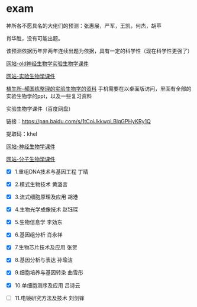 # exam

神所各不愿具名的大佬们的预测：张惠展，严军，王凯，何杰，胡苹

肖华胜，没有可能出题。

该预测依据历年非两年连续出题为依据，具有一定的科学性（现在科学性更强了）

[网站-old神经生物学实验生物学课件](http://old.ion.ac.cn/chinese/students/kjxx.asp)

[网站-实验生物学课件](http://www.cebsit.cas.cn/yjs/zxpy/kjxz/syswx/)

[植生所-郝国栋整理的实验生物学的资料](http://Nas-3102.quickconnect.cn/d/s/514459095407829205/Yo8dQ48vy4MR5YcjhkDkTaoIJEMdULns-HrKAXuETMgc_)
手机需要在以桌面版访问，里面有全部的实验生物学的ppt，以及一些复习资料


实验生物学课件（百度网盘）

链接：https://pan.baidu.com/s/1tCoiJkkwpLBlqGPHyKRy1Q 

提取码：khel 

[网站-神经生物学课件](http://www.cebsit.cas.cn/yjs/zxpy/kjxz/sjswx/)

[网站-分子生物学课件](http://www.sibcb.ac.cn/edu/jiaowu.jsp?ntype=1)


- [X] 1.重组DNA技术与基因工程 丁晴
- [X] 2.模式生物技术 黄潞言
- [X] 3.流式细胞原理及应用 胡港
- [X] 4.生物光学成像技术 赵钰琛
- [X] 5.生物信息学 李効东
- [X] 6.基因组分析 肖永祥
- [X] 7.生物芯片技术及应用 张贺
- [X] 8.基因分析与表达 孙瑜洁
- [X] 9.细胞培养与基因转染 曲雪彤
- [X] 10.单细胞测序及应用 吕诗云
- [ ] 11.电镜研究方法及技术 刘剑锋

